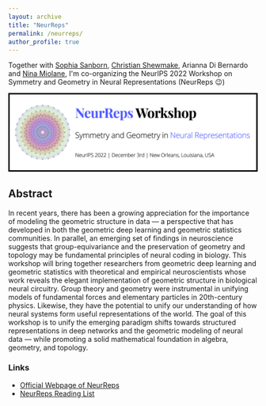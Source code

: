 ```yaml
---
layout: archive
title: "NeurReps"
permalink: /neurreps/
author_profile: true
---
```

Together with [Sophia Sanborn](https://www.sophiasanborn.com/), [Christian Shewmake](https://www.christianshewmake.com/), Arianna Di Bernardo and [Nina Miolane](https://www.ninamiolane.com/), I'm co-organizing the NeurIPS 2022 Workshop on Symmetry and Geometry in Neural Representations (NeurReps 😉)



![](../images/neurreps-banner.png)

## Abstract

In recent years, there has been a growing appreciation for the importance of modeling the geometric structure in data — a perspective that has developed in both the geometric deep learning and geometric statistics communities. In parallel, an emerging set of findings in neuroscience suggests that group-equivariance and the preservation of geometry and topology may be fundamental principles of neural coding in biology.
This workshop will bring together researchers from geometric deep learning and geometric statistics with theoretical and empirical neuroscientists whose work reveals the elegant implementation of geometric structure in biological neural circuitry. Group theory and geometry were instrumental in unifying models of fundamental forces and elementary particles in 20th-century physics. Likewise, they have the potential to unify our understanding of how neural systems form useful representations of the world.
The goal of this workshop is to unify the emerging paradigm shifts towards structured representations in deep networks and the geometric modeling of neural data — while promoting a solid mathematical foundation in algebra, geometry, and topology.

### Links 

* [Official Webpage of NeurReps](https://www.neurreps.org)
* [NeurReps Reading List](https://github.com/neurreps/reading-list/)
